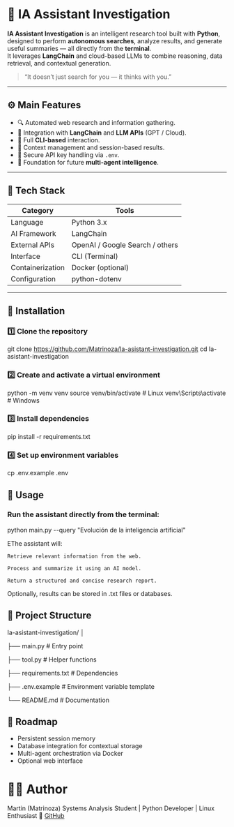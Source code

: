 # 🧠 IA Assistant Investigation

**IA Assistant Investigation** is an intelligent research tool built with **Python**, designed to perform **autonomous searches**, analyze results, and generate useful summaries — all directly from the **terminal**.  
It leverages **LangChain** and cloud-based LLMs to combine reasoning, data retrieval, and contextual generation.

> “It doesn’t just search for you — it thinks with you.”

---

## ⚙️ Main Features

- 🔍 Automated web research and information gathering.  
- 🧩 Integration with **LangChain** and **LLM APIs** (GPT / Cloud).  
- 💬 Full **CLI-based** interaction.  
- 📂 Context management and session-based results.  
- 🔐 Secure API key handling via `.env`.  
- 🧠 Foundation for future **multi-agent intelligence**.

---

## 🧰 Tech Stack

| Category | Tools |
|-----------|-------|
| Language | Python 3.x |
| AI Framework | LangChain |
| External APIs | OpenAI / Google Search / others |
| Interface | CLI (Terminal) |
| Containerization | Docker (optional) |
| Configuration | python-dotenv |

---

## 🚀 Installation

### 1️⃣ Clone the repository

git clone https://github.com/Matrinoza/Ia-asistant-investigation.git
cd Ia-asistant-investigation


### 2️⃣ Create and activate a virtual environment
python -m venv venv
source venv/bin/activate  # Linux
venv\Scripts\activate     # Windows

### 3️⃣ Install dependencies
pip install -r requirements.txt

### 4️⃣ Set up environment variables
cp .env.example .env

## 🧠 Usage

### **Run the assistant directly from the terminal:**

python main.py --query "Evolución de la inteligencia artificial"

EThe assistant will:

    Retrieve relevant information from the web.

    Process and summarize it using an AI model.

    Return a structured and concise research report.

Optionally, results can be stored in .txt files or databases.

## 🧩 Project Structure

Ia-asistant-investigation/
│

├── main.py              # Entry point

├── tool.py              # Helper functions

├── requirements.txt     # Dependencies

├── .env.example         # Environment variable template

└── README.md            # Documentation


## 🧱 Roadmap
- Persistent session memory
- Database integration for contextual storage
- Multi-agent orchestration via Docker
- Optional web interface


# 👨‍💻 Author

Martin (Matrinoza)
Systems Analysis Student | Python Developer | Linux Enthusiast
🔗 [GitHub](https://github.com/Matrinoza)

